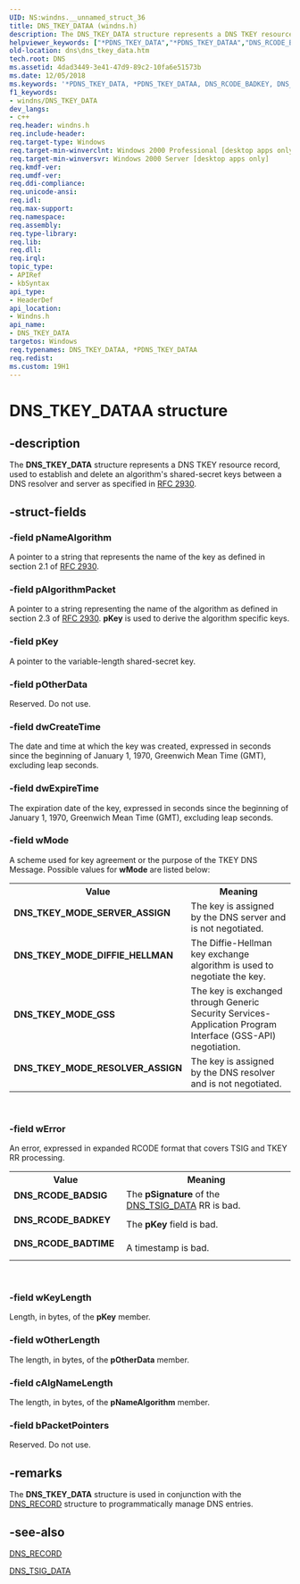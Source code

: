 ```yaml
---
UID: NS:windns.__unnamed_struct_36
title: DNS_TKEY_DATAA (windns.h)
description: The DNS_TKEY_DATA structure represents a DNS TKEY resource record, used to establish and delete an algorithm's shared-secret keys between a DNS resolver and server as specified in RFC 2930.helpviewer_keywords: ["*PDNS_TKEY_DATA","*PDNS_TKEY_DATAA","DNS_RCODE_BADKEY","DNS_RCODE_BADSIG","DNS_RCODE_BADTIME","DNS_TKEY_DATA","DNS_TKEY_DATA structure [DNS]","DNS_TKEY_DATAA","DNS_TKEY_MODE_DIFFIE_HELLMAN","DNS_TKEY_MODE_GSS","DNS_TKEY_MODE_RESOLVER_ASSIGN","DNS_TKEY_MODE_SERVER_ASSIGN","PDNS_TKEY_DATA","PDNS_TKEY_DATA structure pointer [DNS]","_dns_dns_tkey_data","dns.dns_tkey_data","windns/DNS_TKEY_DATA","windns/PDNS_TKEY_DATA"]
old-location: dns\dns_tkey_data.htm
tech.root: DNS
ms.assetid: 4dad3449-3e41-47d9-89c2-10fa6e51573b
ms.date: 12/05/2018
ms.keywords: '*PDNS_TKEY_DATA, *PDNS_TKEY_DATAA, DNS_RCODE_BADKEY, DNS_RCODE_BADSIG, DNS_RCODE_BADTIME, DNS_TKEY_DATA, DNS_TKEY_DATA structure [DNS], DNS_TKEY_DATAA, DNS_TKEY_MODE_DIFFIE_HELLMAN, DNS_TKEY_MODE_GSS, DNS_TKEY_MODE_RESOLVER_ASSIGN, DNS_TKEY_MODE_SERVER_ASSIGN, PDNS_TKEY_DATA, PDNS_TKEY_DATA structure pointer [DNS], _dns_dns_tkey_data, dns.dns_tkey_data, windns/DNS_TKEY_DATA, windns/PDNS_TKEY_DATA'
f1_keywords:
- windns/DNS_TKEY_DATA
dev_langs:
- c++
req.header: windns.h
req.include-header: 
req.target-type: Windows
req.target-min-winverclnt: Windows 2000 Professional [desktop apps only]
req.target-min-winversvr: Windows 2000 Server [desktop apps only]
req.kmdf-ver: 
req.umdf-ver: 
req.ddi-compliance: 
req.unicode-ansi: 
req.idl: 
req.max-support: 
req.namespace: 
req.assembly: 
req.type-library: 
req.lib: 
req.dll: 
req.irql: 
topic_type:
- APIRef
- kbSyntax
api_type:
- HeaderDef
api_location:
- Windns.h
api_name:
- DNS_TKEY_DATA
targetos: Windows
req.typenames: DNS_TKEY_DATAA, *PDNS_TKEY_DATAA
req.redist: 
ms.custom: 19H1
---
```


# DNS_TKEY_DATAA structure


## -description


The 
<b>DNS_TKEY_DATA</b> structure represents a DNS TKEY resource record, used to establish and delete an algorithm's shared-secret keys between a DNS resolver and server as specified in <a href="https://www.ietf.org/rfc/rfc2930.txt">RFC 2930</a>.


## -struct-fields




### -field pNameAlgorithm

A pointer to a string that represents the name of the key as defined in section 2.1 of <a href="https://www.ietf.org/rfc/rfc2930.txt">RFC 2930</a>.


### -field pAlgorithmPacket

A pointer to a string representing the name of the   algorithm as defined in section 2.3 of <a href="https://www.ietf.org/rfc/rfc2930.txt">RFC 2930</a>. <b>pKey</b> is used to derive the algorithm specific keys.


### -field pKey

A pointer to the variable-length shared-secret key.


### -field pOtherData

Reserved. Do not use.


### -field dwCreateTime

The date and time at which the key was created, expressed in seconds since the beginning of January 1, 1970, Greenwich Mean Time (GMT), excluding leap seconds.


### -field dwExpireTime

The expiration date of the key, expressed in seconds since the beginning of January 1, 1970, Greenwich Mean Time (GMT), excluding leap seconds.


### -field wMode

A scheme used for key agreement or the purpose of the TKEY DNS Message. Possible values for <b>wMode</b> are listed below:

<table>
<tr>
<th>Value</th>
<th>Meaning</th>
</tr>
<tr>
<td width="40%"><a id="DNS_TKEY_MODE_SERVER_ASSIGN"></a><a id="dns_tkey_mode_server_assign"></a><dl>
<dt><b>DNS_TKEY_MODE_SERVER_ASSIGN</b></dt>
</dl>
</td>
<td width="60%">
The key is assigned by the DNS server and is not negotiated.

</td>
</tr>
<tr>
<td width="40%"><a id="DNS_TKEY_MODE_DIFFIE_HELLMAN"></a><a id="dns_tkey_mode_diffie_hellman"></a><dl>
<dt><b>DNS_TKEY_MODE_DIFFIE_HELLMAN</b></dt>
</dl>
</td>
<td width="60%">
The Diffie-Hellman key exchange algorithm is used to negotiate the key.

</td>
</tr>
<tr>
<td width="40%"><a id="DNS_TKEY_MODE_GSS_"></a><a id="dns_tkey_mode_gss_"></a><dl>
<dt><b>DNS_TKEY_MODE_GSS </b></dt>
</dl>
</td>
<td width="60%">
The key is exchanged through Generic Security Services-Application Program Interface (GSS-API) negotiation.

</td>
</tr>
<tr>
<td width="40%"><a id="DNS_TKEY_MODE_RESOLVER_ASSIGN"></a><a id="dns_tkey_mode_resolver_assign"></a><dl>
<dt><b>DNS_TKEY_MODE_RESOLVER_ASSIGN</b></dt>
</dl>
</td>
<td width="60%">
The key is assigned by the DNS resolver and is not negotiated.

</td>
</tr>
</table>
 


### -field wError

An error, expressed in expanded RCODE format that covers TSIG and TKEY RR processing.

<table>
<tr>
<th>Value</th>
<th>Meaning</th>
</tr>
<tr>
<td width="40%"><a id="DNS_RCODE_BADSIG"></a><a id="dns_rcode_badsig"></a><dl>
<dt><b>DNS_RCODE_BADSIG</b></dt>
</dl>
</td>
<td width="60%">
The <b>pSignature</b> of the <a href="https://docs.microsoft.com/windows/win32/api/windns/ns-windns-dns_tsig_dataw">DNS_TSIG_DATA</a> RR is bad.

</td>
</tr>
<tr>
<td width="40%"><a id="DNS_RCODE_BADKEY"></a><a id="dns_rcode_badkey"></a><dl>
<dt><b>DNS_RCODE_BADKEY</b></dt>
</dl>
</td>
<td width="60%">
The <b>pKey</b> field is bad.

</td>
</tr>
<tr>
<td width="40%"><a id="DNS_RCODE_BADTIME"></a><a id="dns_rcode_badtime"></a><dl>
<dt><b>DNS_RCODE_BADTIME</b></dt>
</dl>
</td>
<td width="60%">
A timestamp is bad.

</td>
</tr>
</table>
 


### -field wKeyLength

Length, in bytes, of the <b>pKey</b> member.


### -field wOtherLength

The length, in bytes, of the <b>pOtherData</b> member.


### -field cAlgNameLength

The length, in bytes, of the <b>pNameAlgorithm</b> member.


### -field bPacketPointers

Reserved. Do not use.


## -remarks



The 
<b>DNS_TKEY_DATA</b> structure is used in conjunction with the 
<a href="https://docs.microsoft.com/windows/win32/api/windns/ns-windns-dns_recorda">DNS_RECORD</a> structure to programmatically manage DNS entries.




## -see-also




<a href="https://docs.microsoft.com/windows/win32/api/windns/ns-windns-dns_recorda">DNS_RECORD</a>



<a href="https://docs.microsoft.com/windows/win32/api/windns/ns-windns-dns_tsig_dataw">DNS_TSIG_DATA</a>
 

 

